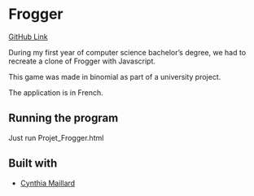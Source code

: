 # Frogger

[GitHub Link](https://github.com/lgrandperrin/Frogger/)

During my first year of computer science bachelor’s degree, we had to recreate a clone of Frogger with Javascript.

This game was made in binomial as part of a university project.

The application is in French.

## Running the program

Just run Projet_Frogger.html

## Built with

* [Cynthia Maillard](https://github.com/Kiraya08)
